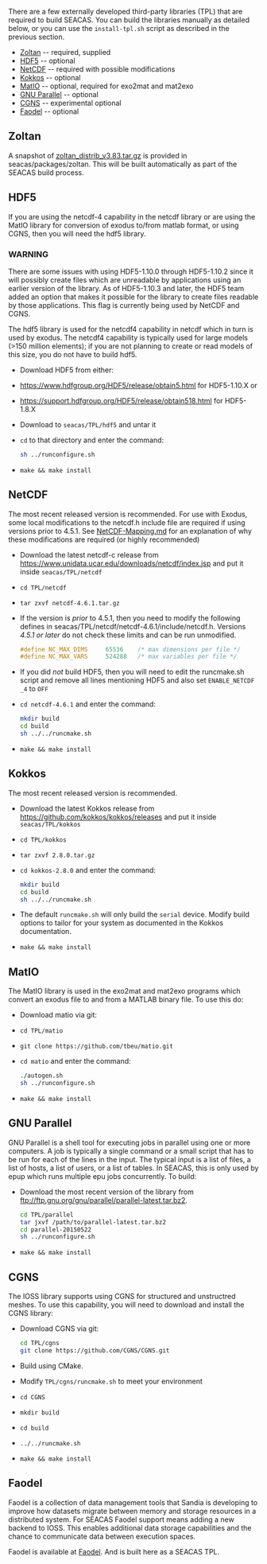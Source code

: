 There are a few externally developed third-party libraries (TPL) that
are required to build SEACAS. You can build the libraries manually as
detailed below, or you can use the `install-tpl.sh` script as
described in the previous section.

*  [Zoltan](#zoltan) -- required, supplied
*  [HDF5](#hdf5) -- optional
*  [NetCDF](#netcdf) -- required with possible modifications
*  [Kokkos](#kokkos) -- optional
*  [MatIO](#matio) -- optional, required for exo2mat and mat2exo
*  [GNU Parallel](#gnu-parallel) -- optional
*  [CGNS](#cgns) -- experimental optional
*  [Faodel](#faodel) -- optional

## Zoltan
A snapshot of [zoltan_distrib\_v3.83.tar.gz](http://www.cs.sandia.gov/Zoltan/Zoltan_download.html) is provided in seacas/packages/zoltan.  This will be built automatically as part of the SEACAS build process.

## HDF5
If you are using the netcdf-4 capability in the netcdf library or are using the MatIO library for conversion of exodus to/from matlab format, or using CGNS, then you will need the hdf5 library.

### WARNING
There are some issues with using HDF5-1.10.0 through HDF5-1.10.2 since
it will possibly create files which are unreadable by applications
using an earlier version of the library.  As of HDF5-1.10.3 and later,
the HDF5 team added an option that makes it possible for the library
to create files readable by those applications. This flag is currently
being used by NetCDF and CGNS.

The hdf5 library is used for the netcdf4 capability in netcdf which in
turn is used by exodus.  The netcdf4 capability is typically used for
large models (>150 million elements); if you are not planning to
create or read models of this size, you do not have to build hdf5.

*  Download HDF5 from either:

  *  <https://www.hdfgroup.org/HDF5/release/obtain5.html> for HDF5-1.10.X or

  *  <https://support.hdfgroup.org/HDF5/release/obtain518.html> for HDF5-1.8.X

*  Download to `seacas/TPL/hdf5` and untar it

*  `cd` to that directory and enter the command:
     ```bash
     sh ../runconfigure.sh
     ```

*  `make && make install`

## NetCDF
The most recent released version is recommended. For use with Exodus, some local modifications to the netcdf.h include file are required if using versions prior to 4.5.1.  See [NetCDF-Mapping.md](NetCDF-Mapping.md) for an explanation of why these modifications are required (or highly recommended)

*  Download the latest netcdf-c release from <https://www.unidata.ucar.edu/downloads/netcdf/index.jsp> and put it inside `seacas/TPL/netcdf`

*  `cd TPL/netcdf`

*  `tar zxvf netcdf-4.6.1.tar.gz`

*  If the version is *prior* to 4.5.1, then you need to modify the
   following defines in
   seacas/TPL/netcdf/netcdf-4.6.1/include/netcdf.h.  Versions *4.5.1 or
   later* do not check these limits and can be run unmodified.
   ```c
   #define NC_MAX_DIMS     65536    /* max dimensions per file */
   #define NC_MAX_VARS     524288   /* max variables per file */
   ```

*  If you did *not* build HDF5, then you will need to edit the runcmake.sh script and remove all lines mentioning HDF5 and also set `ENABLE_NETCDF
_4` to `OFF`

*  `cd netcdf-4.6.1` and enter the command:
   ```bash
   mkdir build
   cd build
   sh ../../runcmake.sh
   ```

*  `make && make install`

## Kokkos
The most recent released version is recommended. 

*  Download the latest Kokkos release from <https://github.com/kokkos/kokkos/releases> and put it inside `seacas/TPL/kokkos`

*  `cd TPL/kokkos`

*  `tar zxvf 2.8.0.tar.gz`

*  `cd kokkos-2.8.0` and enter the command:
   ```bash
   mkdir build
   cd build
   sh ../../runcmake.sh
   ```

*  The default `runcmake.sh` will only build the `serial` device. Modify build options to tailor for your system as documented in the Kokkos documentation.

*  `make && make install`

## MatIO
The MatIO library is used in the exo2mat and mat2exo programs which convert an exodus file to and from a MATLAB binary file.  To use this do:

*  Download matio via git:

*  `cd TPL/matio`

*  `git clone https://github.com/tbeu/matio.git`

*  `cd matio` and enter the command:
   ```bash
   ./autogen.sh
   sh ../runconfigure.sh
   ```

*  `make && make install`

## GNU Parallel

GNU Parallel is a shell tool for executing jobs in parallel using one or more computers. A job is typically a single command or a small script that has to be run for each of the lines in the input. The typical input is a list of files, a list of hosts, a list of users, or a list of tables.  In SEACAS, this is only used by epup which runs multiple epu jobs concurrently.  To build:

*  Download the most recent version of the library from <ftp://ftp.gnu.org/gnu/parallel/parallel-latest.tar.bz2>.
   ```bash
   cd TPL/parallel
   tar jxvf /path/to/parallel-latest.tar.bz2
   cd parallel-20150522
   sh ../runconfigure.sh
   ```

*  `make && make install`

## CGNS
The IOSS library supports using CGNS for structured and unstructred meshes.  To use this capability, you will need to download and install the CGNS library:

*  Download CGNS via git:
    ```bash
    cd TPL/cgns
    git clone https://github.com/CGNS/CGNS.git
    ```

*  Build using CMake.

  *  Modify `TPL/cgns/runcmake.sh` to meet your environment

  *  `cd CGNS`

  *  `mkdir build`

  *  `cd build`

  *  `../../runcmake.sh`

  *  `make && make install`

## Faodel
Faodel is a collection of data management tools that Sandia is developing to improve how datasets migrate between memory and storage resources in a distributed system. For SEACAS Faodel support means adding a new backend to IOSS. This enables additional data storage capabilities and the chance to communicate data between execution spaces.

Faodel is available at [Faodel](https://github.com/faodel/faodel). And is built here as a SEACAS TPL.
